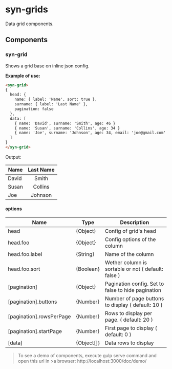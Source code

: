 # syn-grids
Data grid components.

## Components

### syn-grid
Shows a grid base on inline json config.

**Example of use:**

```html
<syn-grid>
{
  head: {
    name: { label: 'Name', sort: true },
    surname: { label: 'Last Name' },
    pagination: false
  },
  data: [
    { name: 'David', surname: 'Smith', age: 46 }
    { name: 'Susan', surname: 'Collins', age: 34 }
    { name: 'Joe', surname: 'Johnson', age: 34, email: 'joe@gmail.com' }
  ]
}
</syn-grid>
```
Output:

| Name  | Last Name |
|-------|:---------:|
| David | Smith     |
| Susan | Collins   |
| Joe   | Johnson   |

#### options

| Name | Type | Description |
|------|------|-------------|
| head | {Object} | Config of grid's head |
| head.foo | {Object} | Config options of the column |
| head.foo.label | {String} | Name of the column |
| head.foo.sort | {Boolean} | Wether column is sortable or not ( default: false ) |
| [pagination] | {Object} | Pagination config. Set to false to hide pagination |
| [pagination].buttons | {Number} | Number of page buttons to display ( default: 10 ) |
| [pagination].rowsPerPage | {Number} | Rows to display per page. ( default: 20 ) |
| [pagination].startPage | {Number} | First page to display ( default: 0 ) |
| [data] | {Object[]} | Data rows to display |

>To see a demo of components, execute gulp serve command and open this url in >a browser: http://localhost:3000/doc/demo/
